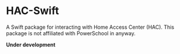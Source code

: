 # HAC-Swift

A Swift package for interacting with Home Access Center (HAC). This package is not affiliated with PowerSchool in anyway. 

**Under development**
